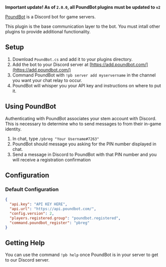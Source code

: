 ﻿**Important update! As of `2.0.0`, all PoundBot plugins must be updated to `v2`**

[PoundBot](https://github.com/poundbot/poundbot) is a Discord bot for game servers.

This plugin is the base communication layer to the bot. 
You must intall other plugins to provide additional functionality. 

## Setup

1. Download `PoundBot.cs` and add it to your plugins directory.
2. Add the bot to your Discord server at [https://add.poundbot.com/](https://add.poundbot.com/) 
3. Command PoundBot with `!pb server add myservername` in the channel you want your chat relay to occur.
4. PoundBot will whisper you your API key and instructions on where to put it.

## Using PoundBot

Authenticating with PoundBot associates your stem account with Discord. This is necessary to determine
who to send messages to from their in-game identity.

1. In chat, type `/pbreg "Your Username#7263"`
2. PoundBot should message you asking for the PIN number displayed in chat.
3. Send a message in Discord to PoundBot with that PIN number and you will receive a registration confirmation

## Configuration

### Default Configuration

```json
{
  "api.key": "API KEY HERE",
  "api.url": "https://api.poundbot.com/",
  "config.version": 2,
  "players.registered.group": "poundbot.registered",
  "command.poundbot_register": "pbreg"
}
```

## Getting Help

You can use the command `!pb help` once PoundBot is in your server to get to our Discord server.